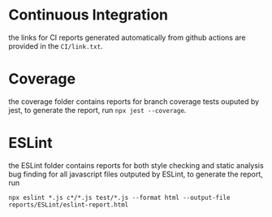 # Continuous Integration

the links for CI reports generated automatically from github actions are provided in the `CI/link.txt`.

# Coverage

the coverage folder contains reports for branch coverage tests ouputed by jest, to generate the report, run `npx jest --coverage`.

# ESLint

the ESLint folder contains reports for both style checking and static analysis bug finding for all javascript files outputed by ESLint, to generate the report, run

```
npx eslint *.js c*/*.js test/*.js --format html --output-file reports/ESLint/eslint-report.html
```
